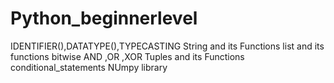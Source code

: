# Python_beginnerlevel
IDENTIFIER(),DATATYPE(),TYPECASTING
String and its Functions
list and its functions
bitwise AND ,OR ,XOR
Tuples and its Functions
conditional_statements
NUmpy library
